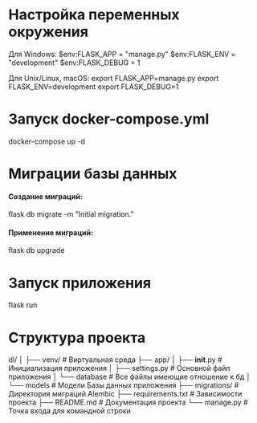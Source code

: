 # Настройка переменных окружения

Для Windows:
$env:FLASK_APP = "manage.py"
$env:FLASK_ENV = "development"
$env:FLASK_DEBUG = 1

Для Unix/Linux, macOS:
export FLASK_APP=manage.py
export FLASK_ENV=development
export FLASK_DEBUG=1


# Запуск docker-compose.yml
docker-compose up -d

# Миграции базы данных
#### Создание миграций:
flask db migrate -m "Initial migration."

#### Применение миграций:
flask db upgrade

# Запуск приложения
flask run


# Структура проекта

dl/
│
├── venv/  # Виртуальная среда
├── app/
│   ├── __init__.py # Инициализация приложения
│   ├── settings.py  # Основной файл приложения
│   └── database # Все файлы имеющие отношение к бд
│       └── models # Модели Базы данных приложения
├── migrations/  # Директория миграций Alembic
├── requirements.txt  # Зависимости проекта
├── README.md  # Документация проекта
└── manage.py  # Точка входа для командной строки